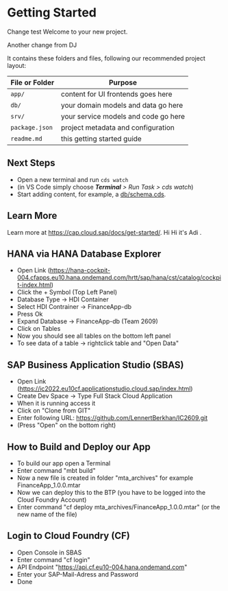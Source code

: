 # Getting Started
Change test
Welcome to your new project.

Another change from DJ

It contains these folders and files, following our recommended project layout:

File or Folder | Purpose
---------|----------
`app/` | content for UI frontends goes here
`db/` | your domain models and data go here
`srv/` | your service models and code go here
`package.json` | project metadata and configuration
`readme.md` | this getting started guide


## Next Steps

- Open a new terminal and run `cds watch` 
- (in VS Code simply choose _**Terminal** > Run Task > cds watch_)
- Start adding content, for example, a [db/schema.cds](db/schema.cds).


## Learn More

Learn more at https://cap.cloud.sap/docs/get-started/.
Hi
Hi it's Adi .

## HANA via HANA Database Explorer
- Open Link (https://hana-cockpit-004.cfapps.eu10.hana.ondemand.com/hrtt/sap/hana/cst/catalog/cockpit-index.html)
- Click the + Symbol (Top Left Panel)
- Database Type -> HDI Container
- Select HDI Contrainer -> FinanceApp-db
- Press Ok
- Expand Database -> FinanceApp-db (Team 2609)
- Click on Tables
- Now you should see all tables on the bottom left panel
- To see data of a table -> rightclick table and "Open Data"

## SAP Business Application Studio (SBAS)
- Open Link (https://ic2022.eu10cf.applicationstudio.cloud.sap/index.html)
- Create Dev Space -> Type Full Stack Cloud Application
- When it is running access it
- Click on "Clone from GIT"
- Enter following URL: https://github.com/LennertBerkhan/IC2609.git
- (Press "Open" on the bottom right)

## How to Build and Deploy our App
- To build our app open a Terminal
- Enter command "mbt build"
- Now a new file is created in folder "mta_archives" for example FinanceApp_1.0.0.mtar
- Now we can deploy this to the BTP (you have to be logged into the Cloud Foundry Account)
- Enter command "cf deploy mta_archives/FinanceApp_1.0.0.mtar" (or the new name of the file)

## Login to Cloud Foundry (CF)
- Open Console in SBAS
- Enter command "cf login"
- API Endpoint "https://api.cf.eu10-004.hana.ondemand.com"
- Enter your SAP-Mail-Adress and Password
- Done